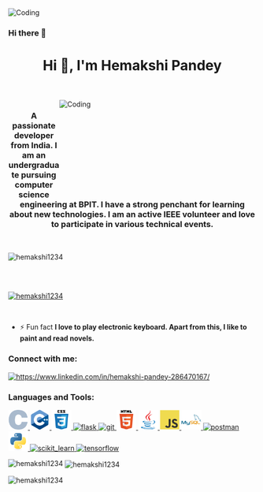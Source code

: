 <img align="center" alt="Coding" width="1000" height="400" src="https://www.aiche.org/sites/default/files/images/webinar/math_iStock_000019107351Small.jpg">

### Hi there 👋

<h1 align="center">Hi 👋, I'm Hemakshi Pandey</h1>
<br>
<br>
<img align="right" alt="Coding" width="400"  height="200" src="https://cdn.dribbble.com/users/2646423/screenshots/5507196/computer.gif">

<h3 align="center">A passionate developer from India. I am an undergraduate pursuing computer science engineering at BPIT. I have a strong penchant for learning about new technologies. I am an active IEEE volunteer and love to participate in various technical events.</h3>

<br>

<p align="left"> <img src="https://komarev.com/ghpvc/?username=hemakshi1234&label=Profile%20views&color=0e75b6&style=flat" alt="hemakshi1234" /> </p>
<br>
<br>

<p align="left"> <a href="https://github.com/ryo-ma/github-profile-trophy"><img src="https://github-profile-trophy.vercel.app/?username=hemakshi1234" alt="hemakshi1234" /></a> </p>

<br>

- ⚡ Fun fact **I love to play electronic keyboard. Apart from this, I like to paint and read novels.**

<h3 align="left">Connect with me:</h3>
<p align="left">
<a href="https://www.linkedin.com/in/hemakshi-pandey-286470167/"><img align="center" src="https://cdn.jsdelivr.net/npm/simple-icons@3.0.1/icons/linkedin.svg" alt="https://www.linkedin.com/in/hemakshi-pandey-286470167/" height="30" width="40" /></a>
</p>

<h3 align="left">Languages and Tools:</h3>
<p align="left"> <a href="https://www.cprogramming.com/" target="_blank"> <img src="https://raw.githubusercontent.com/devicons/devicon/master/icons/c/c-original.svg" alt="c" width="40" height="40"/> </a> <a href="https://www.w3schools.com/cpp/" target="_blank"> <img src="https://raw.githubusercontent.com/devicons/devicon/master/icons/cplusplus/cplusplus-original.svg" alt="cplusplus" width="40" height="40"/> </a> <a href="https://www.w3schools.com/css/" target="_blank"> <img src="https://raw.githubusercontent.com/devicons/devicon/master/icons/css3/css3-original-wordmark.svg" alt="css3" width="40" height="40"/> </a> <a href="https://flask.palletsprojects.com/" target="_blank"> <img src="https://www.vectorlogo.zone/logos/pocoo_flask/pocoo_flask-icon.svg" alt="flask" width="40" height="40"/> </a> <a href="https://git-scm.com/" target="_blank"> <img src="https://www.vectorlogo.zone/logos/git-scm/git-scm-icon.svg" alt="git" width="40" height="40"/> </a> <a href="https://www.w3.org/html/" target="_blank"> <img src="https://raw.githubusercontent.com/devicons/devicon/master/icons/html5/html5-original-wordmark.svg" alt="html5" width="40" height="40"/> </a> <a href="https://www.java.com" target="_blank"> <img src="https://raw.githubusercontent.com/devicons/devicon/master/icons/java/java-original.svg" alt="java" width="40" height="40"/> </a> <a href="https://developer.mozilla.org/en-US/docs/Web/JavaScript" target="_blank"> <img src="https://raw.githubusercontent.com/devicons/devicon/master/icons/javascript/javascript-original.svg" alt="javascript" width="40" height="40"/> </a> <a href="https://www.mysql.com/" target="_blank"> <img src="https://raw.githubusercontent.com/devicons/devicon/master/icons/mysql/mysql-original-wordmark.svg" alt="mysql" width="40" height="40"/> </a> <a href="https://postman.com" target="_blank"> <img src="https://www.vectorlogo.zone/logos/getpostman/getpostman-icon.svg" alt="postman" width="40" height="40"/> </a> <a href="https://www.python.org" target="_blank"> <img src="https://raw.githubusercontent.com/devicons/devicon/master/icons/python/python-original.svg" alt="python" width="40" height="40"/> </a> <a href="https://scikit-learn.org/" target="_blank"> <img src="https://upload.wikimedia.org/wikipedia/commons/0/05/Scikit_learn_logo_small.svg" alt="scikit_learn" width="40" height="40"/> </a> <a href="https://www.tensorflow.org" target="_blank"> <img src="https://www.vectorlogo.zone/logos/tensorflow/tensorflow-icon.svg" alt="tensorflow" width="40" height="40"/> </a> </p>

<p><img align="left" src="https://github-readme-stats.vercel.app/api/top-langs?username=hemakshi1234&show_icons=true&locale=en&layout=compact" alt="hemakshi1234" /></p>

<p>&nbsp;<img align="center" src="https://github-readme-stats.vercel.app/api?username=hemakshi1234&show_icons=true&locale=en" alt="hemakshi1234" /></p>

<p><img align="center" src="https://github-readme-streak-stats.herokuapp.com/?user=hemakshi1234&" alt="hemakshi1234" /></p>
